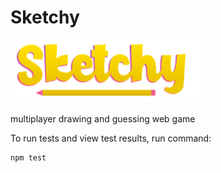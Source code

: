 # Sketchy

![logo](img/logo.png)

multiplayer drawing and guessing web game

To run tests and view test results, run command:
```
npm test 
```